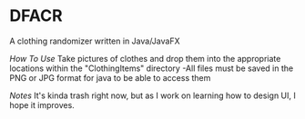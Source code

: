 # DFACR
A clothing randomizer written in Java/JavaFX

*How To Use*
Take pictures of clothes and drop them into the appropriate locations within the "ClothingItems" directory
-All files must be saved in the PNG or JPG format for java to be able to access them

*Notes*
It's kinda trash right now, but as I work on learning how to design UI, I hope it improves.
